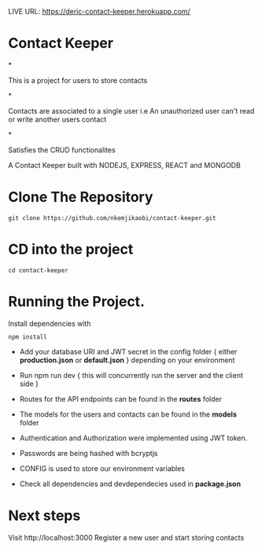 LIVE URL:  https://deric-contact-keeper.herokuapp.com/

<h1>Contact Keeper</h1>
* <p>This is a project for users to store contacts</p>
* <p>Contacts are associated to a single user i.e An unauthorized user can't read or write another users contact</p>
* <p>Satisfies the CRUD functionalites</p>

A Contact Keeper built with NODEJS, EXPRESS, REACT and MONGODB

<h1>Clone The Repository</h1>
<code><pre>git clone https://github.com/nkemjikaobi/contact-keeper.git</pre></code>

<h1>CD into the project</h1>
<code><pre>cd contact-keeper</pre></code>

<h1>Running the Project.</h1>
Install dependencies with <code><pre>npm install</pre></code>

* Add your database URI and JWT secret in the config folder { either **production.json** or **default.json** } depending on your environment

* Run npm run dev { this will concurrently run the server and the client side }

* Routes for the API endpoints can be found in the **routes** folder 
* The models for the users and contacts can be found in the **models** folder 

* Authentication and Authorization were implemented using JWT token.

* Passwords are being hashed with bcryptjs

* CONFIG is used to store our environment variables

* Check all dependencies and devdependecies used in **package.json**

<h1>Next steps</h1>
Visit http://localhost:3000
Register a new user and start storing contacts
